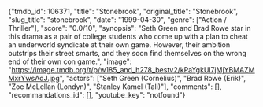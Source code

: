 {"tmdb_id": 106371, "title": "Stonebrook", "original_title": "Stonebrook", "slug_title": "stonebrook", "date": "1999-04-30", "genre": ["Action / Thriller"], "score": "0.0/10", "synopsis": "Seth Green and Brad Rowe star in this drama as a pair of college students who come up with a plan to cheat an underworld syndicate at their own game. However, their ambition outstrips their street smarts, and they soon find themselves on the wrong end of their own con game.", "image": "https://image.tmdb.org/t/p/w185_and_h278_bestv2/kPaYgkUl7jMjYBMAZMMxrYwsAdJ.jpg", "actors": ["Seth Green (Cornelius)", "Brad Rowe (Erik)", "Zoe McLellan (Londyn)", "Stanley Kamel (Tali)"], "comments": [], "recommandations_id": [], "youtube_key": "notfound"}